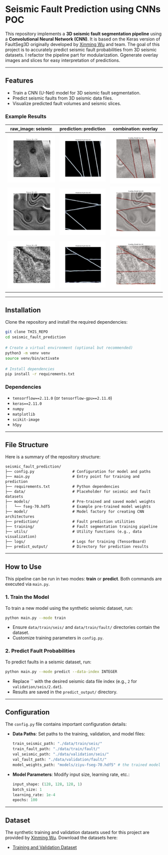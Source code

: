# Seismic Fault Prediction using CNNs POC

This repository implements a **3D seismic fault segmentation pipeline** using a **Convolutional Neural Network (CNN)**. It is based on the Keras version of FaultSeg3D originally developed by [Xinming Wu](http://www.jsg.utexas.edu/wu/) and team. The goal of this project is to accurately predict seismic fault probabilities from 3D seismic datasets. I refactor the pipeline part for modularization. Ggenerate overlay images and slices for easy interpretation of predictions.

---

## Features

- Train a CNN (U-Net) model for 3D seismic fault segmentation.
- Predict seismic faults from 3D seismic data files.
- Visualize predicted fault volumes and seismic slices. 

### Example Results

| raw_image: seismic                             | prediction: prediction                                 | combination: overlay                            |
| ---------------------------------------------- | ------------------------------------------------------ | ----------------------------------------------- |
| ![Seismic](predict_output/slice_50_seismic.png)| ![Prediction](predict_output/slice_50_prediction.png)  | ![Overlay](predict_output/slice_50_overlay.png) |
| ![Seismic](predict_output/slice_65_seismic.png)| ![Prediction](predict_output/slice_65_prediction.png)  | ![Overlay](predict_output/slice_65_overlay.png) |
| ![Seismic](predict_output/slice_91_seismic.png)| ![Prediction](predict_output/slice_91_prediction.png)  | ![Overlay](predict_output/slice_91_overlay.png) |

---

## Installation

Clone the repository and install the required dependencies:

```bash
git clone THIS_REPO
cd seismic_fault_prediction

# Create a virtual environment (optional but recommended)
python3 -m venv venv
source venv/bin/activate

# Install dependencies
pip install -r requirements.txt
```

### Dependencies

- `tensorflow==2.11.0` (or `tensorflow-gpu==2.11.0`)
- `keras==2.11.0`
- `numpy`
- `matplotlib`
- `scikit-image`
- `h5py`

---

## File Structure

Here is a summary of the repository structure:

```plaintext
seismic_fault_prediction/
├── config.py                 # Configuration for model and paths
├── main.py                   # Entry point for training and prediction
├── requirements.txt          # Python dependencies
├── data/                     # Placeholder for seismic and fault datasets
├── models/                   # Pre-trained and saved model weights
│   └── fseg-70.hdf5          # Example pre-trained model weights
├── model/                    # Model factory for creating CNN architectures
├── prediction/               # Fault prediction utilities
├── training/                 # Fault segmentation training pipeline
├── utils/                    # Utility functions (e.g., data visualization)
├── logs/                     # Logs for training (TensorBoard)
├── predict_output/           # Directory for prediction results
```

---

## How to Use

This pipeline can be run in two modes: **train** or **predict**. Both commands are executed via `main.py`.

### 1. Train the Model

To train a new model using the synthetic seismic dataset, run:

```bash
python main.py --mode train
```

- Ensure `data/train/seis/` and `data/train/fault/` directories contain the dataset.
- Customize training parameters in `config.py`.

### 2. Predict Fault Probabilities

To predict faults in a seismic dataset, run:

```bash
python main.py --mode predict --data-index INTEGER
```

- Replace `` with the desired seismic data file index (e.g., `2` for `validation/seis/2.dat`).
- Results are saved in the `predict_output/` directory.

---

## Configuration

The `config.py` file contains important configuration details:

- **Data Paths**: Set paths to the training, validation, and model files:
  ```python
  train_seismic_path: "./data/train/seis/"
  train_fault_path: "./data/train/fault/"
  val_seismic_path: "./data/validation/seis/"
  val_fault_path: "./data/validation/fault/"
  model_weights_path: "models/ziyu-fseg-70.hdf5" # the trained model -> models/fseg-70.hdf5
  ```
- **Model Parameters**: Modify input size, learning rate, etc.:
  ```python
  input_shape: (128, 128, 128, 1)
  batch_size: 1
  learning_rate: 1e-4
  epochs: 100
  ```

---


## Dataset

The synthetic training and validation datasets used for this project are provided by [Xinming Wu](http://www.jsg.utexas.edu/wu/). Download the datasets here:

- [Training and Validation Dataset](https://drive.google.com/drive/folders/1FcykAxpqiy2NpLP1icdatrrSQgLRXLP8)

